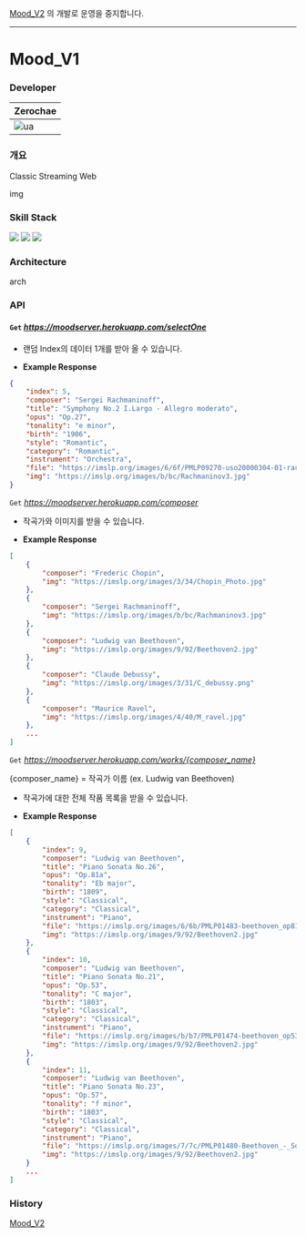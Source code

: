 [Mood_V2](https://github.com/zerochae/Mood_V2) 의 개발로 운영을 중지합니다.
<hr>

# Mood_V1

### Developer

|Zerochae|
|---|
|![ua](https://user-images.githubusercontent.com/84373490/149466662-281cf4cb-4a7c-4856-8aab-111904d645f3.jpg)|

### 개요

Classic Streaming Web

img

### Skill Stack

<img src="https://img.shields.io/badge/Vue-4FC08D?style=for-the badge&logo=vue.js&logoColor=FFFFFF"/> <img src="https://img.shields.io/badge/Node.js-339933?style=for-the badge&logo=Node.js&logoColor=FFFFFF"/> <img src="https://img.shields.io/badge/MySQL-4479A1?style=for-the badge&logo=MySQL&logoColor=FFFFFF"/>

### Architecture

arch

### API

#### `Get` *https://moodserver.herokuapp.com/selectOne*

* 랜덤 Index의 데이터 1개를 받아 올 수 있습니다.

* **Example Response**
```Json
{
    "index": 5,
    "composer": "Sergei Rachmaninoff",
    "title": "Symphony No.2 I.Largo - Allegro moderato",
    "opus": "Op.27",
    "tonality": "e minor",
    "birth": "1906",
    "style": "Romantic",
    "category": "Romantic",
    "instrument": "Orchestra",
    "file": "https://imslp.org/images/6/6f/PMLP09270-uso20000304-01-rachmaninoff-symph2-mvtI_vbr.mp3",
    "img": "https://imslp.org/images/b/bc/Rachmaninov3.jpg"
}
```

`Get` *https://moodserver.herokuapp.com/composer*

* 작곡가와 이미지를 받을 수 있습니다.

* **Example Response**

```JSON
[
    {
        "composer": "Frederic Chopin",
        "img": "https://imslp.org/images/3/34/Chopin_Photo.jpg"
    },
    {
        "composer": "Sergei Rachmaninoff",
        "img": "https://imslp.org/images/b/bc/Rachmaninov3.jpg"
    },
    {
        "composer": "Ludwig van Beethoven",
        "img": "https://imslp.org/images/9/92/Beethoven2.jpg"
    },
    {
        "composer": "Claude Debussy",
        "img": "https://imslp.org/images/3/31/C_debussy.png"
    },
    {
        "composer": "Maurice Ravel",
        "img": "https://imslp.org/images/4/40/M_ravel.jpg"
    },
    ...
]
```

`Get` *https://moodserver.herokuapp.com/works/{composer_name}*

{composer_name} = 작곡가 이름 (ex. Ludwig van Beethoven)

* 작곡가에 대한 전체 작품 목록을 받을 수 있습니다.

* **Example Response**

```JSON
[
    {
        "index": 9,
        "composer": "Ludwig van Beethoven",
        "title": "Piano Sonata No.26",
        "opus": "Op.81a",
        "tonality": "Eb major",
        "birth": "1809",
        "style": "Classical",
        "category": "Classical",
        "instrument": "Piano",
        "file": "https://imslp.org/images/6/6b/PMLP01483-beethoven_op81a.mp3",
        "img": "https://imslp.org/images/9/92/Beethoven2.jpg"
    },
    {
        "index": 10,
        "composer": "Ludwig van Beethoven",
        "title": "Piano Sonata No.21",
        "opus": "Op.53",
        "tonality": "C major",
        "birth": "1803",
        "style": "Classical",
        "category": "Classical",
        "instrument": "Piano",
        "file": "https://imslp.org/images/b/b7/PMLP01474-beethoven_op53.mp3",
        "img": "https://imslp.org/images/9/92/Beethoven2.jpg"
    },
    {
        "index": 11,
        "composer": "Ludwig van Beethoven",
        "title": "Piano Sonata No.23",
        "opus": "Op.57",
        "tonality": "f minor",
        "birth": "1803",
        "style": "Classical",
        "category": "Classical",
        "instrument": "Piano",
        "file": "https://imslp.org/images/7/7c/PMLP01480-Beethoven_-_Sonata_Op_57_Appassionata.mp3",
        "img": "https://imslp.org/images/9/92/Beethoven2.jpg"
    }
    ...
]
```



### History

[Mood_V2](https://github.com/zerochae/Mood_V2)

